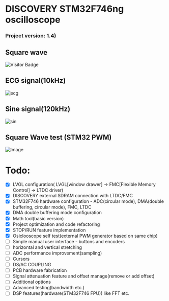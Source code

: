 # DISCOVERY STM32F746ng oscilloscope
### Project version: 1.4) 

## Square wave
![Visitor Badge](https://visitor-badge.laobi.icu/badge?page_id=Devraux.STM_Discovery_Oscilloscope)

## ECG signal(10kHz)
![ecg](https://github.com/user-attachments/assets/22ec62c3-2c5e-4f00-8f5f-8afbf0072319)

## Sine signal(120kHz)
![sin](https://github.com/user-attachments/assets/3abdbcee-0449-47b0-80c3-6fff6e3fd952)

## Square Wave test (STM32 PWM)
![Image](https://github.com/user-attachments/assets/235eb390-0308-4c4e-85d1-41bb358b9d34)

# Todo:
- [x] LVGL configuration( LVGL[window drawer] -> FMC[Flexible Memory Control] -> LTDC driver) 
- [x] DISCOVERY external SDRAM connection with LTDC/FMC
- [x] STM32F746 hardware configuration - ADC(circular mode), DMA(double buffering, circular mode), FMC, LTDC
- [x] DMA double buffering mode configuration
- [x] Math tool(basic version) 
- [x] Project optimization and code refactoring
- [x] STOP/RUN feature implementation
- [x] Osiclooscope self test(external PWM generator based on same chip)
- [ ] Simple manual user interface - buttons and encoders
- [ ] horizontal and vertical stretching
- [ ] ADC performance improvement(sampling)
- [ ] Cursors
- [ ] DS/AC COUPLING
- [ ] PCB hardware fabrication
- [ ] Signal attenuation feature and offset manage(remove or add offset) 
- [ ] Additional options
- [ ] Advanced testing(bandwidth etc.)
- [ ] DSP features(hardware(STM32F746 FPU)) like FFT etc.
